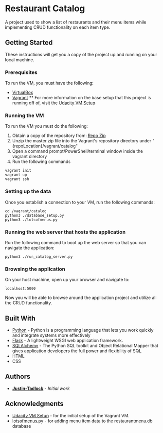 # Restaurant Catalog

A project used to show a list of restaurants and their menu items while implementing CRUD functionality on each item type.

## Getting Started

These instructions will get you a copy of the project up and running on your local machine.

### Prerequisites

To run the VM, you must have the following:
* [VirtualBox](https://www.virtualbox.org/wiki/Downloads)
* [Vagrant](https://www.vagrantup.com/)
** For more information on the base setup that this project is running off of, visit the [Udacity VM Setup](https://github.com/udacity/fullstack-nanodegree-vm)


### Running the VM

To run the VM you must do the following:
1. Obtain a copy of the repository from: [Repo Zip](https://github.com/udacity/fullstack-nanodegree-vm/archive/master.zip)
2. Unzip the master.zip file into the Vagrant's repository directory under "{repoLocation}/vagrant/catalog"
3. Open a command prompt/PowerShell/terminal window inside the vagrant directory
4. Run the following commands
```
vagrant init
vagrant up
vagrant ssh
```

### Setting up the data

Once you establish a connection to your VM, run the following commands:
```
cd /vagrant/catalog
python3 ./database_setup.py
python3 ./lotsofmenus.py
```

### Running the web server that hosts the application

Run the following command to boot up the web server so that you can navigate the application:
```
python3 ./run_catalog_server.py
```

### Browsing the application

On your host machine, open up your browser and navigate to:
```
localhost:5000
```

Now you will be able to browse around the application project and utilize all the CRUD functionality.

## Built With

* [Python](https://www.python.org/downloads/) - Python is a programming language that lets you work quickly and integrate systems more effectively
* [Flask](https://palletsprojects.com/p/flask/) - A lightweight WSGI web application framework.
* [SQLAlchemy](https://www.sqlalchemy.org/) - The Python SQL toolkit and Object Relational Mapper that gives application developers the full power and flexibility of SQL.
* HTML
* CSS

## Authors

* **[Justin-Tadlock](https://github.com/Justin-Tadlock)** - *Initial work*

## Acknowledgments

* [Udacity VM Setup](https://github.com/udacity/fullstack-nanodegree-vm) - for the initial setup of the Vagrant VM.
* [lotsofmenus.py](https://github.com/udacity/Full-Stack-Foundations/blob/master/Lesson_1/lotsofmenus.py) - for adding menu item data to the restaurantmenu.db database
